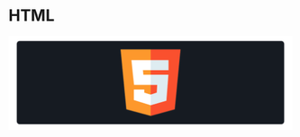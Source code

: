# HTML

<a href="#"><img src="https://github.com/fismael21/fismael21/blob/main/img/background_2/Background_Pack_2_0.png" alt="html" align="center"/></a>

